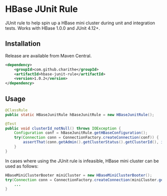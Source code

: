 HBase JUnit Rule
=================

JUnit rule to help spin up a HBase mini cluster during unit and integration tests. Works with HBase 1.0.0 and JUnit 4.12+.

Installation
------------

Release are available from Maven Central.

```xml
<dependency>
    <groupId>com.github.charithe</groupId>
    <artifactId>hbase-junit-rule</artifactId>
    <version>1.0.2</version>
</dependency>
```

Usage
-----

```java
@ClassRule
public static HBaseJunitRule hBaseJunitRule = new HBaseJunitRule();

@Test
public void clusterId_notNull() throws IOException {
    Configuration conf = hBaseJunitRule.getHBaseConfiguration();
    try(Connection conn = ConnectionFactory.createConnection(conf)) {
        assertThat(conn.getAdmin().getClusterStatus().getClusterId(), is(notNullValue()));
    }
}
```

In cases where using the JUnit rule is infeasible, HBase mini cluster can be used as follows:

```java
HBaseMiniClusterBooter miniCluster = new HBaseMiniClusterBooter();
try(Connection conn = ConnectionFactory.createConnection(miniCluster.getHBaseConfiguration()){
    ...
}
```
